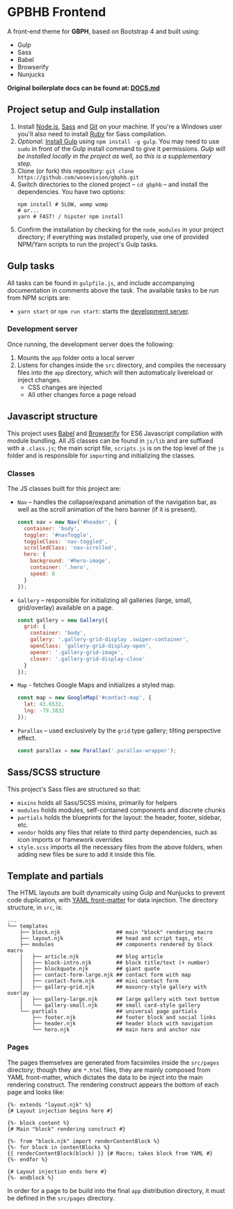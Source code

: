 # GPBHB Frontend

A front-end theme for **GBPH**, based on Bootstrap 4 and built using:
- Gulp
- Sass
- Babel
- Browserify
- Nunjucks

**Original boilerplate docs can be found at: [DOCS.md](https://github.com/HosseinKarami/fastshell/blob/master/DOCS.md)**

## Project setup and Gulp installation

1. Install [Node.js](http://nodejs.org/download), [Sass](http://sass-lang.com/tutorial.html) and [Git](http://git-scm.com) on your machine. If you're a Windows user you'll also need to install [Ruby](http://rubyinstaller.org/downloads) for Sass compilation.
2. *Optional:* [Install Gulp](http://Gulpjs.com/) using `npm install -g gulp`. You may need to use `sudo` in front of the Gulp install command to give it permissions. *Gulp will be installed locally in the project as well, so this is a supplementary step.*
3. Clone (or fork) this repository: `git clone https://github.com/wosevision/gbphb.git`
4. Switch directories to the cloned project – `cd gbphb` – and install the dependencies. You have two options:
	```shell
	npm install # SLOW, womp womp
	# or...
	yarn # FAST! / hipster npm install
	```
5. Confirm the installation by checking for the `node_modules` in your project directory; if everything was installed properly, use one of provided NPM/Yarn scripts to run the project's Gulp tasks.

## Gulp tasks

All tasks can be found in `gulpfile.js`, and include accompanying documentation in comments above the task. The available tasks to be run from NPM scripts are:
- `yarn start` or `npm run start`: starts the [development server](#development-server).

### Development server

Once running, the development server does the following:

1. Mounts the `app` folder onto a local server
2. Listens for changes inside the `src` directory, and compiles the necessary files into the `app` directory, which will then automaticaly livereload or inject changes.
	- CSS changes are injected
	- All other changes force a page reload

## Javascript structure

This project uses [Babel](https://babeljs.io/) and [Browserify](http://browserify.org/) for ES6 Javascript compilation with module bundling. All JS classes can be found in `js/lib` and are suffixed with a `.class.js`; the main script file, `scripts.js` is on the top level of the `js` folder and is responsible for `import`ing and initializing the classes.

### Classes

The JS classes built for this project are:

- `Nav` – handles the collapse/expand animation of the navigation bar, as well as the scroll animation of the hero banner (if it is present).
  ```js
  const nav = new Nav('#header', {
    container: 'body',
    toggler: '#navToggle',
    toggleClass: 'nav-toggled',
    scrolledClass: 'nav-scrolled',
    hero: {
      background: '#hero-image',
      container: '.hero',
      speed: 8
    }
  });
  ```
- `Gallery` – responsible for initializing all galleries (large, small, grid/overlay) available on a page.
  ```js
  const gallery = new Gallery({
    grid: {
      container: 'body',
      gallery: '.gallery-grid-display .swiper-container',
      openClass: 'gallery-grid-display-open',
      opener: '.gallery-grid-image',
      closer: '.gallery-grid-display-close'
    }
  });
  ```
- `Map` - fetches Google Maps and initializes a styled map.
  ```js
  const map = new GoogleMap('#contact-map', {
    lat: 43.6532,
    lng: -79.3832
  });
  ```
- `Parallax` – used exclusively by the `grid` type gallery; tilting perspective effect.
  ```js
  const parallax = new Parallax('.parallax-wrapper');
  ```

## Sass/SCSS structure

This project's Sass files are structured so that:

* `mixins` holds all Sass/SCSS mixins, primarily for helpers
* `modules` holds modules, self-contained components and discrete chunks
* `partials` holds the blueprints for the layout: the header, footer, sidebar, etc.
* `vendor` holds any files that relate to third party dependencies, such as icon imports or framework overrides
* `style.scss` imports all the necessary files from the above folders, when adding new files be sure to add it inside this file.

## Template and partials

The HTML layouts are built dynamically using Gulp and Nunjucks to prevent code duplication, with [YAML front-matter](http://simpleprimate.com/jekyll-for-designers/blog/front-matter/) for data injection. The directory structure, in `src`, is:

```shell
...
└── templates
    ├── block.njk                  ## main "block" rendering macro
    ├── layout.njk                 ## head and script tags, etc
    ├── modules                    ## components rendered by block macro
    │   ├── article.njk            ## blog article
    │   ├── block-intro.njk        ## block title/text (+ number)
    │   ├── blockquote.njk         ## giant quote
    │   ├── contact-form-large.njk ## contact form with map
    │   ├── contact-form.njk       ## mini contact form
    │   ├── gallery-grid.njk       ## masonry-style gallery with overlay
    │   ├── gallery-large.njk      ## large gallery with text bottom
    │   └── gallery-small.njk      ## small card-style gallery
    └── partials                   ## universal page partials
        ├── footer.njk             ## footer block and social links
        ├── header.njk             ## header block with navigation
        └── hero.njk               ## main hero and anchor nav
```

### Pages

The pages themselves are generated from facsimiles inside the `src/pages` directory; though they are `*.html` files, they are mainly composed from YAML front-matter, which dictates the data to be inject into the main rendering construct. The rendering construct appears the bottom of each page and looks like:

```nunjucks
{%- extends "layout.njk" %}
{# Layout injection begins here #}

{%- block content %}
{# Main "block" rendering construct #}

{%- from "block.njk" import renderContentBlock %}
{%- for block in contentBlocks %}
{{ renderContentBlock(block) }} {# Macro; takes block from YAML #}
{%- endfor %}

{# Layout injection ends here #}
{%- endblock %}
```

In order for a page to be build into the final `app` distribution directory, it must be defined in the `src/pages` directory.